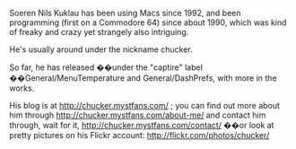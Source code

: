 

Soeren Nils Kuklau has been using Macs since 1992, and been programming (first on a Commodore 64) since about 1990, which was kind of freaky and crazy yet strangely also intriguing.

He's usually around under the nickname chucker.

So far, he has released ��under the "captire" label ��General/MenuTemperature and General/DashPrefs, with more in the works.

His blog is at http://chucker.mystfans.com/ ; you can find out more about him through http://chucker.mystfans.com/about-me/ and contact him through, wait for it, http://chucker.mystfans.com/contact/ ��or look at pretty pictures on his Flickr account: http://flickr.com/photos/chucker/